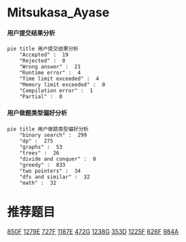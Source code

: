 # Mitsukasa_Ayase

<!-- tabs:start -->



#### **用户提交结果分析**

```mermaid
pie title 用户提交结果分析
    "Accepted" :  19
    "Rejected" :  0
    "Wrong answer" :  21
    "Runtime error" :  4
    "Time limit exceeded" :  4
    "Memory limit exceeded" :  0
    "Compilation error" :  1
    "Partial" :  0
```

#### **用户做题类型偏好分析**

```mermaid
pie title 用户做题类型偏好分析
    "binary search" :  299
    "dp" :  275
    "graphs" :  53
    "trees" :  26
    "divide and conquer" :  0
    "greedy" :  833
    "two pointers" :  34
    "dfs and similar" :  32
    "math" :  32
```



<!-- tabs:end -->
# 推荐题目
[850F](https://codeforces.com/contest/850/problem/F)
[1279E](https://codeforces.com/contest/1279/problem/E)
[727F](https://codeforces.com/contest/727/problem/F)
[1187E](https://codeforces.com/contest/1187/problem/E)
[472G](https://codeforces.com/contest/472/problem/G)
[1238G](https://codeforces.com/contest/1238/problem/G)
[353D](https://codeforces.com/contest/353/problem/D)
[1225F](https://codeforces.com/contest/1225/problem/F)
[626F](https://codeforces.com/contest/626/problem/F)
[984A](https://codeforces.com/contest/984/problem/A)
